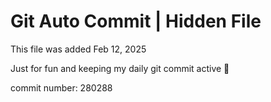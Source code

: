 # Git Auto Commit | Hidden File

This file was added Feb 12, 2025

Just for fun and keeping my daily git commit active 🤪

commit number: 280288
